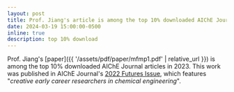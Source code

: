 ```yaml
---
layout: post
title: Prof. Jiang's article is among the top 10% downloaded AIChE Journal articles in 2023
date: 2024-03-19 15:00:00-0500
inline: true
description: top 10% download
---
```


Prof. Jiang's [paper]({{ '/assets/pdf/paper/mfmp1.pdf' | relative_url }}) is among the top 10% downloaded AIChE Journal articles in 2023. This work was published in AIChE Journal's [2022 Futures Issue](https://aiche.onlinelibrary.wiley.com/toc/15475905/2022/68/12), which features "_creative early career researchers in chemical engineering_".
